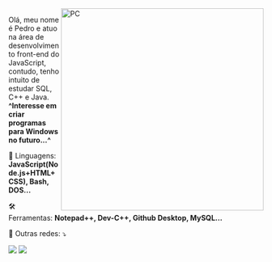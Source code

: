 <img src="https://raw.githubusercontent.com/MicaelliMedeiros/micaellimedeiros/master/image/computer-illustration.png" min-width="400px" max-width="400px" width="400px" align="right" alt="PC">

<p align="left"> 
  Olá, meu nome é Pedro e atuo na área de desenvolvimento front-end do JavaScript, contudo, tenho intuito de estudar SQL, C++ e Java.<br>
  <strong>^Interesse em criar programas para Windows no futuro...^</strong>
</p>

<p align="left">
  💼 Linguagens: <strong>JavaScript(Node.js+HTML+CSS), Bash, DOS...</strong>
</p>

<p align="left">
 🛠 Ferramentas: <strong>Notepad++, Dev-C++, Github Desktop, MySQL...</strong>
</p>

<p align="left">
  💌 Outras redes: ⤵️
</p>

<p align="left">
  <a href="#" alt="WhatsApp">
  <img src="https://img.shields.io/badge/-WhatsApp-25d366?style=flat-square&labelColor=25d366&logo=whatsapp&logoColor=white&link=https://api.whatsapp.com/send?phone=55799989109211&text=Oi"/></a>
  
  <a href="#" alt="Instagram">
  <img src="https://img.shields.io/badge/-Instagram-DF0174?style=flat-square&labelColor=DF0174&logo=instagram&logoColor=white&link=https://instagram.com/opfranca"/></a>
</p>  
